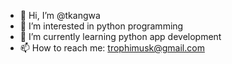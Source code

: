 - 👋 Hi, I’m @tkangwa
- 👀 I’m interested in python programming
- 🌱 I’m currently learning python app development
- 📫 How to reach me: trophimusk@gmail.com

<!---
tkangwa/tkangwa is a ✨ special ✨ repository because its `README.md` (this file) appears on your GitHub profile.
You can click the Preview link to take a look at your changes.
--->
